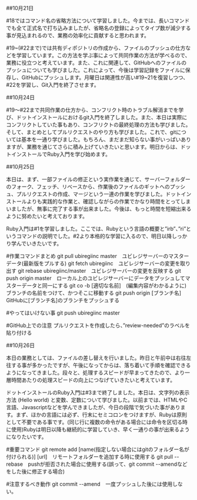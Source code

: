   ##10月21日

  #18ではコマンド名の省略方法について学習しました。今までは、長いコマンドでも全て正式名で打ち込みましたが、省略名の登録によってタイプ数が減少する事が見込まれるので、業務の効率化に貢献すると思われます。

  #19~(#22まで)では共有ディポジトリの作成から、ファイルのプッシュの仕方などを学習しています。この方法を学ぶ事によって共同作業の方法が学べるので、業務に役立つと考えています。また、これに関連して、GitHubへのファイルのプッシュについても学びました。これによって、今後は学習記録をファイルに保存し、GitHubにプッシュします。月曜日は関連性が高い#19~21を復習しつつ、#22を学習し、Git入門を終了させます。

  ##10月24日

  #19〜#22まで共同作業の仕方から、コンフリクト時のトラブル解消までを学び、ドットインストールにおけるgit入門を終了しました。また、本日は実際にコンフリクトしていた事もあり、コンフリクトの最終処理の方法も学びました。そして、まとめとしてプルリクエストのやり方も学びました。これで、gitについては基本を一通り学びました。もちろん、まだまだ知らない事がいっぱいありますが、業務を通じてさらに積み上げていきたいと思います。明日からは、ドットインストールでRuby入門を学び始めます。

  ##10月25日

  本日は、まず、一部ファイルの修正という実作業を通じて、サーバーフォルダーのフォーク、フェッチ、リベースから、作業後のファイルのギットへのプッシュ、プルリクエストの作成、マージという一連の作業を学びました。ドットインストールよりも実践的な作業と、確認しながらの作業でかなり時間をとってしまいましたが、無事に完了する事が出来ました。今後は、もっと時間を短縮出来るように努めたいと考えております。

  Ruby入門は#1を学習しました。ここでは、Rubyという言語の概要と”irb”、”ri”というコマンドの説明でした。#2より本格的な学習に入るので、明日以降しっかり学んでいきたいです。

  #作業コマンドまとめ
  git pull ubiregiinc master　ユビレジサーバーのマスターデータ(最新版をプルする)
  git fetch ubiregiinc　ユビレジサーバーの変更を取り出す
  git rebase ubiregiinc/master　ユビレジサーバーの変更を反映する
  git push origin master　ローカル上のユビレジサーバーにデータをプッシュしてマスターデータと同一にする
  git co -b [適切な名前]　(編集内容がわかるように)ブランチの名前をつけて、かつそこに移動する
  git push origin [ブランチ名]　GitHubに[ブランチ名]のブランチをプッシュする

  #やってはいけない事
  git push ubiregiinc master

  #GitHub上での注意
  プルリクエストを作成したら、”review-needed”のラベルを貼り付ける

  ##10月26日

  本日の業務としては、ファイルの差し替えを行いました。昨日と午前中は右往左往する事が多かったですが、午後になってからは、落ち着いて手順を確認できるようになってきました。段々と、処理するスピードが早まってきたので、より一層時間あたりの処理スピードの向上につなげていきたいと考えています。

  ドットインストールのRuby入門は#3まで終了しました。本日は、文字列の表示方法 (Hello world) と変数、定数について学びました。以前までは、HTMLやC言語、Javascriptなどを学んできましたが、今日の段階で気づいた事があります。まず、ほかの言語には必ず、行末にセミコロンをつけますが、Rubyは原則として不要である事です。(同じ行に複数の命令がある場合には命令を区切る時に使用)Rubyは明日以降も継続的に学習していき、早く一通りの事が出来るようになりたいです。

  #重要コマンド
  git remote add [name(指定しない場合にはgitのフォルダー名が付けられる)] [url]　リモートフォルダーを追加する時に使用する
  git pull --rebase　pushが拒否された場合に使用する(誤って、git commit --amendなどをした後に修正する場合)

  #注意するべき動作
  git commit --amend　一度プッシュした後には使用しない。


